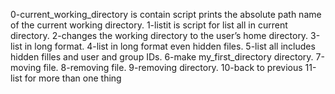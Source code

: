 0-current_working_directory is contain script  prints the absolute path name of the current working directory.
1-listit is script for list all in current directory.
2-changes the working directory to the user’s home directory.
3-list in long format.
4-list in long format even hidden files.
5-list all includes hidden filles and user and group IDs.
6-make my_first_directory directory.
7-moving file.
8-removing file.
9-removing directory.
10-back to previous
11-list for more than one thing
